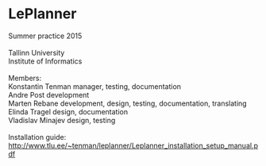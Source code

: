 # LePlanner<br />
Summer practice 2015<br />
<br />
Tallinn University <br />
Institute of Informatics<br />
<br />
Members:<br />
Konstantin Tenman manager, testing, documentation <br />
Andre Post development<br />
Marten Rebane development, design, testing, documentation, translating<br />
Elinda Tragel design, documentation<br />
Vladislav Minajev design, testing<br />
<br />
Installation guide:<br />
http://www.tlu.ee/~tenman/leplanner/Leplanner_installation_setup_manual.pdf<br />
